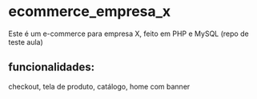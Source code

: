 # ecommerce_empresa_x
Este é um e-commerce para empresa X, feito em PHP e MySQL (repo de teste aula)

## funcionalidades:
 checkout, tela de produto, catálogo, home com banner